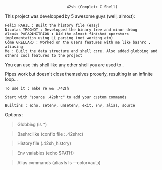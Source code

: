                                 42sh (Complete C Shell)
  
  This project was developped by 5 awesome guys (well, almost):
  
    Felix RAHIL : Built the history file (easy)
    Nicolas TROGNOT : Developped the binary tree and minor debug
    Alexis PAPADIMITRIOU : Did the almost finished operators implementation using LL parsing (not working atm)
    Côme GRELLARD : Worked on the users features with me like bashrc , aliasing
    Me : Built the data structure and shell core. Also added globbing and others cool features to the project
    
You can use this shell like any other shell you are used to .

Pipes work but doesn't close themselves properly, resulting in an infinite loop...

    To use it : make re && ./42sh
    
    Start with "source .42shrc" to add your custom commands
    
    Builtins : echo, setenv, unsetenv, exit, env, alias, source
    
Options : 

>Globbing (ls *)

>Bashrc like (config file : .42shrc)

>History file (.42sh_history)

>Env variables (echo $PATH)

>Alias commands (alias ls ls --color=auto)

  

